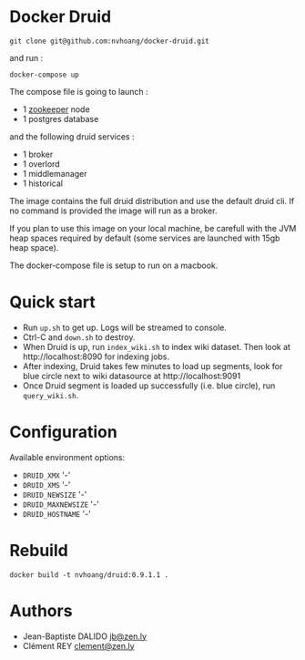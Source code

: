 Docker Druid
================


```
git clone git@github.com:nvhoang/docker-druid.git
```

and run :

```
docker-compose up
```

The compose file is going to launch :

- 1 [zookeeper](https://hub.docker.com/r/znly/zookeeper/) node
- 1 postgres database

and the following druid services :

- 1 broker
- 1 overlord
- 1 middlemanager
- 1 historical

The image contains the full druid distribution and use the default druid cli. If no command is provided the image will run as a broker.

If you plan to use this image on your local machine, be carefull with the JVM heap spaces required by default (some services are launched with 15gb heap space).

The docker-compose file is setup to run on a macbook.


Quick start
=============
* Run `up.sh` to get up. Logs will be streamed to console.
* Ctrl-C and `down.sh` to destroy.
* When Druid is up, run `index_wiki.sh` to index wiki dataset. Then look at http://localhost:8090 for indexing jobs.
* After indexing, Druid takes few minutes to load up segments, look for blue circle next to wiki datasource at http://localhost:9091
* Once Druid segment is loaded up successfully (i.e. blue circle), run `query_wiki.sh`.


Configuration
=============

Available environment options:

- `DRUID_XMX` '-'
- `DRUID_XMS` '-'
- `DRUID_NEWSIZE` '-'
- `DRUID_MAXNEWSIZE` '-'
- `DRUID_HOSTNAME` '-'

Rebuild
=============
`docker build -t nvhoang/druid:0.9.1.1 .`

Authors
=======

- Jean-Baptiste DALIDO <jb@zen.ly>
- Clément REY <clement@zen.ly>
